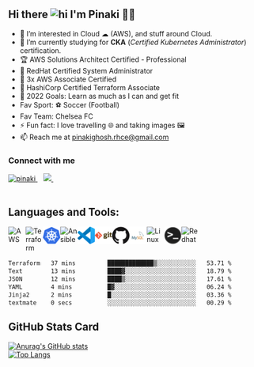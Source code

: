 ## Hi there <img src="https://user-images.githubusercontent.com/1303154/88677602-1635ba80-d120-11ea-84d8-d263ba5fc3c0.gif" width="28px" alt="hi"> I'm Pinaki 👨‍💻
<!--## Principal Operations Engineer (Cloud)-->
- 👀 I’m interested in Cloud ☁ (AWS), and stuff around Cloud.
- 🥅 I’m currently studying for  **CKA** (_Certified Kubernetes Administrator_) certification.
- :trophy: AWS Solutions Architect Certified - Professional
- :medal_sports: RedHat Certified System Administrator
- :1st_place_medal: 3x AWS Associate Certified
- :medal_sports: HashiCorp Certified Terraform Associate
- 🥅 2022 Goals: Learn as much as I can and get fit
- Fav Sport: :soccer: Soccer (Football)
- Fav Team: Chelsea FC 
- ⚡ Fun fact: I love travelling :globe_with_meridians: and taking images :framed_picture:
- 📫 Reach me at pinakighosh.rhce@gmail.com

### Connect with me
<!--:mailbox: Reach me out!:-->
<!--
[<img align="left" alt="pinaki | Linkedin" width="22px" src="https://cdn.jsdelivr.net/npm/simple-icons@v3/icons/linkedin.svg" />][linkedin]
[<img align="left" alt="pinaki | Instagram" width="22px" src="https://cdn.jsdelivr.net/npm/simple-icons@v3/icons/instagram.svg" />][instagram]
:-->
<!--Different Version:-->
  <a href="https://www.linkedin.com/in/pinakig/">
    <img alt="pinaki" src="https://img.shields.io/badge/pinaki-%230077B5.svg?&style=for-the-badge&logo=linkedin&logoColor=white" />
  </a>&nbsp;&nbsp;
  <a href="https://www.instagram.com/_findingfocuz_/">
    <img src="https://img.shields.io/badge/findingfocuz-%23E4405F.svg?&style=for-the-badge&logo=instagram&logoColor=white" />        
  </a>&nbsp;&nbsp;

<br />
<br />

## Languages and Tools:
<img align="left" alt="AWS" width="35px" src="https://user-images.githubusercontent.com/36029504/124854749-70dcc500-dfc5-11eb-9fe1-0abf6cd1f717.png">
<!---<img align="left" alt="Terraform" width="35px" src="https://user-images.githubusercontent.com/36029504/124854852-9f5aa000-dfc5-11eb-8f74-6f0b94a8dd21.png"> -->
<img align="left" alt="Terraform" width="35px" src="https://user-images.githubusercontent.com/36029504/124857459-fe221880-dfc9-11eb-8b4b-a178562128b1.png">
<img align="left" alt="Kubernetes" width="35px" src="https://raw.githubusercontent.com/github/explore/80688e429a7d4ef2fca1e82350fe8e3517d3494d/topics/kubernetes/kubernetes.png">
<img align="left" alt="Ansible" width="35px" src="https://user-images.githubusercontent.com/36029504/124856771-c2d31a00-dfc8-11eb-9aae-7d2a7f12e29c.png">
<img align="left" alt="Visual Studio Code" width="35px" src="https://raw.githubusercontent.com/github/explore/80688e429a7d4ef2fca1e82350fe8e3517d3494d/topics/visual-studio-code/visual-studio-code.png" />
<img align="left" alt="Git" width="35px" src="https://raw.githubusercontent.com/github/explore/80688e429a7d4ef2fca1e82350fe8e3517d3494d/topics/git/git.png" />
<img align="left" alt="GitHub" width="35" src="https://raw.githubusercontent.com/github/explore/78df643247d429f6cc873026c0622819ad797942/topics/github/github.png" />
<!--- <img align="left" alt="GitHub" width="35px" src="https://raw.githubusercontent.com/github/explore/78df643247d429f6cc873026c0622819ad797942/topics/github/github.png"/> -->
<img align="left" alt="MySQL" width="35px" src="https://raw.githubusercontent.com/github/explore/80688e429a7d4ef2fca1e82350fe8e3517d3494d/topics/mysql/mysql.png" />
<img align="left" alt="Linux" width="35px" src="https://user-images.githubusercontent.com/36029504/124856611-74258000-dfc8-11eb-9164-4abd9b49a080.png">
<img align="left" alt="Terminal" width="35px" src="https://raw.githubusercontent.com/github/explore/80688e429a7d4ef2fca1e82350fe8e3517d3494d/topics/terminal/terminal.png" />
<img align="left" alt="Redhat" width="35px" src="https://user-images.githubusercontent.com/36029504/124856707-a636e200-dfc8-11eb-9544-6a6294c152ac.png">

<br />  
<br />
<br />

<!---
### &#x1f4c8; Coding stats

<!--START_SECTION:waka-->

```text
Terraform   37 mins         █████████████▒░░░░░░░░░░░   53.71 %
Text        13 mins         ████▓░░░░░░░░░░░░░░░░░░░░   18.79 %
JSON        12 mins         ████▒░░░░░░░░░░░░░░░░░░░░   17.61 %
YAML        4 mins          █▓░░░░░░░░░░░░░░░░░░░░░░░   06.24 %
Jinja2      2 mins          █░░░░░░░░░░░░░░░░░░░░░░░░   03.36 %
textmate    0 secs          ░░░░░░░░░░░░░░░░░░░░░░░░░   00.29 %
```

<!--END_SECTION:waka--> 

## GitHub Stats Card
[![Anurag's GitHub stats](https://github-readme-stats.vercel.app/api?username=pinakig22&count_private=true&show_icons=true)](https://github.com/anuraghazra/github-readme-stats)  
[![Top Langs](https://github-readme-stats.vercel.app/api/top-langs/?username=pinakig22)](https://github.com/anuraghazra/github-readme-stats)

[linkedin]: https://www.linkedin.com/in/pinakig/
[instagram]: https://www.instagram.com/_findingfocuz_/

<!---Multiple option to check for Coding Stats
[![Top Langs](https://github-readme-stats.vercel.app/api/top-langs/?username=anuraghazra)](https://github.com/pinakig22/github-readme-stats)
<a href="https://github.com/pinakig22">
  <img align="center" src="https://github-readme-stats.vercel.app/api/top-langs/?username=pinakig22&title_color=ffffff&text_color=c9cacc&icon_color=2bbc8a&bg_color=1d1f21&langs_count=3" />
</a>
--->

<!---
pinakig22/pinakig22 is a ✨ special ✨ repository because its `README.md` (this file) appears on your GitHub profile.
You can click the Preview link to take a look at your changes.
--->
<!---
Useful websites
https://github.com/ikatyang/emoji-cheat-sheet/blob/master/README.md#award-medal
--->
